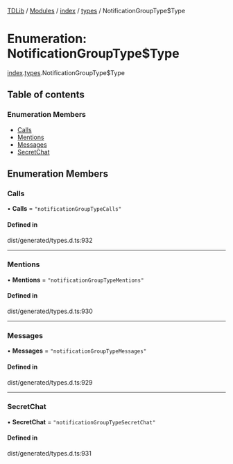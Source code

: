 [TDLib](../README.md) / [Modules](../modules.md) / [index](../modules/index.md) / [types](../modules/index.types.md) / NotificationGroupType$Type

# Enumeration: NotificationGroupType$Type

[index](../modules/index.md).[types](../modules/index.types.md).NotificationGroupType$Type

## Table of contents

### Enumeration Members

- [Calls](index.types.NotificationGroupType_Type.md#calls)
- [Mentions](index.types.NotificationGroupType_Type.md#mentions)
- [Messages](index.types.NotificationGroupType_Type.md#messages)
- [SecretChat](index.types.NotificationGroupType_Type.md#secretchat)

## Enumeration Members

### Calls

• **Calls** = ``"notificationGroupTypeCalls"``

#### Defined in

dist/generated/types.d.ts:932

___

### Mentions

• **Mentions** = ``"notificationGroupTypeMentions"``

#### Defined in

dist/generated/types.d.ts:930

___

### Messages

• **Messages** = ``"notificationGroupTypeMessages"``

#### Defined in

dist/generated/types.d.ts:929

___

### SecretChat

• **SecretChat** = ``"notificationGroupTypeSecretChat"``

#### Defined in

dist/generated/types.d.ts:931
